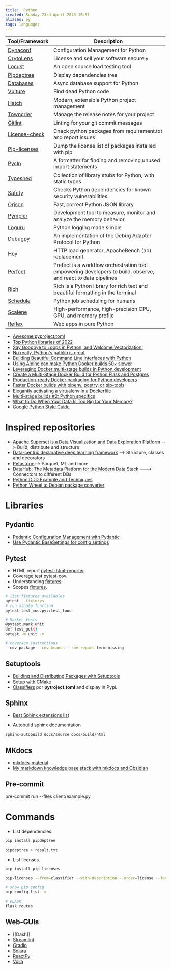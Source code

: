 ```yaml
---
title:  Python
created: Sunday 23rd April 2023 16:51
aliases: py
tags: lenguages
---
```


| Tool/Framework | Description |
| ---- | ---- |
| [Dynaconf](https://www.dynaconf.com/) | Configuration Management for Python |
| [CrytoLens](https://github.com/Cryptolens/cryptolens-python) | License and sell your software securely |
| [Locust](https://locust.io/) | An open source load testing tool |
| [Pipdeptree](https://github.com/naiquevin/pipdeptree) | Display dependencies tree |
| [Databases](https://github.com/encode/databases) | Async database support for Python |
| [Vulture](https://github.com/jendrikseipp/vulture) | Find dead Python code |
| [Hatch](https://github.com/pypa/hatch) | Modern, extensible Python project management |
| [Towncrier](https://github.com/twisted/towncrier) | Manage the release notes for your project |
| [Gitlint](https://github.com/jorisroovers/gitlint) | Linting for your git commit messages |
| [License-check](https://github.com/dhatim/python-license-check) | Check python packages from requirement.txt and report issues |
| [Pip-licenses](https://github.com/raimon49/pip-licenses) | Dump the license list of packages installed with pip |
| [Pycln](https://github.com/hadialqattan/pycln) | A formatter for finding and removing unused import statements |
| [Typeshed](https://github.com/python/typeshed) | Collection of library stubs for Python, with static types |
| [Safety](https://github.com/pyupio/safety) | Checks Python dependencies for known security vulnerabilities |
| [Orjson](https://github.com/ijl/orjson) | Fast, correct Python JSON library |
| [Pympler](https://github.com/pympler/pympler) | Development tool to measure, monitor and analyze the memory behavior |
| [Loguru](https://github.com/Delgan/loguru) | Python logging made simple |
| [Debugpy](https://github.com/microsoft/debugpy/) | An implementation of the Debug Adapter Protocol for Python |
| [Hey](https://github.com/rakyll/hey) | HTTP load generator, ApacheBench (ab) replacement |
| [Perfect](https://github.com/PrefectHQ/prefect) | Prefect is a workflow orchestration tool empowering developers to build, observe, and react to data pipelines |
| [Rich](https://github.com/Textualize/rich) | Rich is a Python library for rich text and beautiful formatting in the terminal |
| [Schedule](https://github.com/dbader/schedule) | Python job scheduling for humans |
| [Scalene](https://github.com/plasma-umass/scalene) | High-performance, high-precision CPU, GPU, and memory profile |
| [Reflex](https://github.com/reflex-dev/reflex?tab=readme-ov-file) | Web apps in pure Python |

- [Awesome pyproject.toml](https://github.com/carlosperate/awesome-pyproject/)
- [Top Python libraries of 2022](https://tryolabs.com/blog/2022/12/26/top-python-libraries-2022)
- [Say Goodbye to Loops in Python, and Welcome Vectorization!](https://medium.com/codex/say-goodbye-to-loops-in-python-and-welcome-vectorization-e4df66615a52)
- [No really, Python's pathlib is great](https://rednafi.github.io/python/pathlib/)
- [Building Beautiful Command Line Interfaces with Python](https://codeburst.io/building-beautiful-command-line-interfaces-with-python-26c7e1bb54df)
- [Using Alpine can make Python Docker builds 50× slower](https://pythonspeed.com/articles/alpine-docker-python/)
- [Leveraging Docker multi-stage builds in Python development](https://www.merixstudio.com/blog/docker-multi-stage-builds-python-development/)
- [Create a Multi-Stage Docker Build for Python Flask and Postgres](https://www.rockyourcode.com/create-a-multi-stage-docker-build-for-python-flask-and-postgres/)
- [Production-ready Docker packaging for Python developers](https://pythonspeed.com/docker/)
- [Faster Docker builds with pipenv, poetry, or pip-tools](https://pythonspeed.com/articles/pipenv-docker/)
- [Elegantly activating a virtualenv in a Dockerfile](https://pythonspeed.com/articles/activate-virtualenv-dockerfile/)
- [Multi-stage builds #2: Python specifics](https://pythonspeed.com/articles/multi-stage-docker-python/)
- [What to Do When Your Data Is Too Big for Your Memory?](https://towardsdatascience.com/what-to-do-when-your-data-is-too-big-for-your-memory-65c84c600585)
- [Google Python Style Guide](https://github.com/google/styleguide/blob/gh-pages/pyguide.md)

# Inspired repositories

- [Apache Superset is a Data Visualization and Data Exploration Platform](https://github.com/apache/superset) --> Build, distribute and structure
- [Data-centric declarative deep learning framework](https://github.com/ludwig-ai/ludwig) --> Structure, classes and decorators
- [Petastorm](https://github.com/uber/petastorm)--> Parquet, ML and more
- [DataHub: The Metadata Platform for the Modern Data Stack](https://github.com/acryldata/datahub) ---> Connectors to different DBs
- [Python DDD Example and Techniques](https://github.com/iktakahiro/dddpy)
- [Python Wheel to Debian package converter](https://github.com/upciti/wheel2deb)

# Libraries

## Pydantic

- [Pedantic Configuration Management with Pydantic](https://rednafi.github.io/digressions/python/2020/06/03/python-configs.html)
- [Use Pydantic BaseSettings for config settings](https://github.com/tiangolo/full-stack-fastapi-postgresql/pull/87#top)

## Pytest

- HTML report [pytest-html-reporter](https://github.com/prashanth-sams/pytest-html-reporter).
- Coverage test [pytest-cov](https://github.com/pytest-dev/pytest-cov).
- Understanding [fixtures](https://betterprogramming.pub/understand-5-scopes-of-pytest-fixtures-1b607b5c19ed).
- Scopes [fixtures](https://docs.pytest.org/en/latest/how-to/fixtures.html#fixture-scopes).

```bash
# list fixtures availables
pytest --fixtures
# run single function
pytest test_mod.py::test_func

# Marker tests
@pytest.mark.unit
def test_get()
pytest -m unit -v

# coverage instructions
--cov package --cov-branch --cov-report term-missing
```

## Setuptools

- [Building and Distributing Packages with Setuptools](https://setuptools.pypa.io/en/latest/setuptools.html)
- [Setup with CMake](https://github.com/lucasjinreal/spconv/blob/master/setup.py)
- [Classifiers](https://pypi.org/classifiers/) por **pytroject.toml**  and display in Pypi.

## Sphinx

- [ Best Sphinx extensions list](https://sphinx-extensions.readthedocs.io/en/latest/index.html)

- Autobuild sphinx documentation

```bash
sphinx-autobuild docs/source docs/build/html
```

## MKdocs

- [mkdocs-material](https://squidfunk.github.io/mkdocs-material/)
- [My markdown knowledge base stack with mkdocs and Obsidian](https://www.reddit.com/r/selfhosted/comments/1123vnf/my_markdown_knowledge_base_stack_with_mkdocs_and/)

## Pre-commit

pre-commit run --files client/example.py

# Commands

- List dependencies.

```bash
pip install pipdeptree 
```

```bash
pipdeptree > result.txt
```

- List licenses.

```bash
pip install pip-licenses
```

```bash
pip-licenses --from=classifier --with-description --order=license --format=html --output-file=/result.html
```

```bash
# show pip config
pip config list -v

# FLASK
flask routes
```

## Web-GUIs

- [[Dash]]
- [Streamlint](https://github.com/streamlit/streamlit)
- [Gradio](https://github.com/gradio-app/gradio)
- [Solara](https://github.com/widgetti/solara/)
- [ReactPy](https://github.com/reactive-python/reactpy)
- [Voila](https://github.com/voila-dashboards/voila)